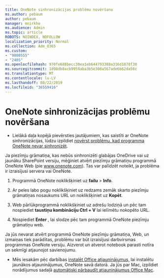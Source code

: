 ```yaml
---
title: OneNote sinhronizācijas problēmu novēršanu
ms.author: pebaum
author: pebaum
manager: mnirkhe
ms.audience: Admin
ms.topic: article
ROBOTS: NOINDEX, NOFOLLOW
localization_priority: Normal
ms.collection: Adm_O365
ms.custom:
- "9000555"
- "2405"
ms.openlocfilehash: 970fe688becc30ea1eb644793388a316d1878f30
ms.sourcegitcommit: 1d98db8acb9959aba3b5e308a567ade6b62da56c
ms.translationtype: MT
ms.contentlocale: lv-LV
ms.lasthandoff: 08/22/2019
ms.locfileid: "36559416"
---
```

# <a name="troubleshoot-onenote-sync-issues"></a>OneNote sinhronizācijas problēmu novēršana

* Lielākā daļa kopējā pievērsties jautājumiem, kas saistīti ar OneNote sinhronizācijas, lūdzu izpildiet [novērst problēmu, kad programma OneNote nevar sinhronizēt](https://support.office.com/article/Fix-issues-when-you-can-t-sync-OneNote-299495ef-66d1-448f-90c1-b785a6968d45).

Ja piezīmju grāmatiņa, kas nebūs sinhronizēti glabājas OneDrive vai uz jaunāku SharePoint versiju, mēģiniet atvērt piezīmju grāmatiņu programmā OneNote Web (pie www.onenote.com). Tas var palīdzēt noteikt, ja problēma ir izraisījusi servera vai OneNote.

1. Programmā OneNote noklikšķiniet uz **failu** > **Info**.

2. Ar peles labo pogu noklikšķiniet uz redzams zemāk skarto piezīmju grāmatiņas nosaukums URL un noklikšķiniet uz **Kopēt**.

3. Web pārlūkprogrammā noklikšķiniet uz adrešu lodziņā un pēc tam nospiediet **taustiņu kombināciju Ctrl + V** lai ielīmētu nokopēto URL.

4. Nospiediet **Enter** , lai slodze pēc tam programmā OneNote piezīmju grāmatiņu web.

Ja jūs nevarat atvērt programmā OneNote piezīmju grāmatiņa, Web, un izmaiņas tiek parādītas, problēmu var būt izraisījusi darbvirsmas programmas OneNote versiju. Aizverot un atverot notebook parasti notīra un sekmīgi atjaunojot savienojumu.

* Mēs iesakām pēc darbības [instalēt Office atjauninājumus,](https://support.office.com/article/Install-Office-updates-2ab296f3-7f03-43a2-8e50-46de917611c5) lai instalētu jaunākos atjauninājumus, OneNote savā datorā. Ja jūs par Mac, izpildiet norādījumus sadaļā [automātiski pārbaudīt atjauninājumus Office Mac](https://support.office.com/article/update-office-for-mac-automatically-bfd1e497-c24d-4754-92ab-910a4074d7c1).